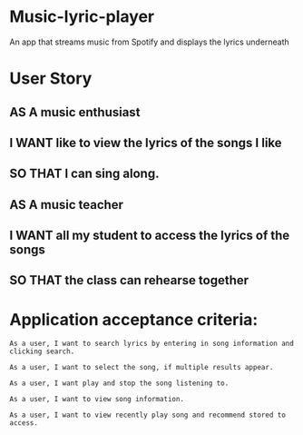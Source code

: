 # Music-lyric-player
An app that streams music from Spotify and displays the lyrics underneath

# User Story
## AS A music enthusiast 
## I WANT like to view the lyrics of the songs I like
## SO THAT I can sing along.

## AS A music teacher
## I WANT all my student to access the lyrics of the songs
## SO THAT the class can rehearse together

# Application acceptance criteria:
```
As a user, I want to search lyrics by entering in song information and clicking search.

As a user, I want to select the song, if multiple results appear.

As a user, I want play and stop the song listening to.

As a user, I want to view song information.

As a user, I want to view recently play song and recommend stored to access.
```
